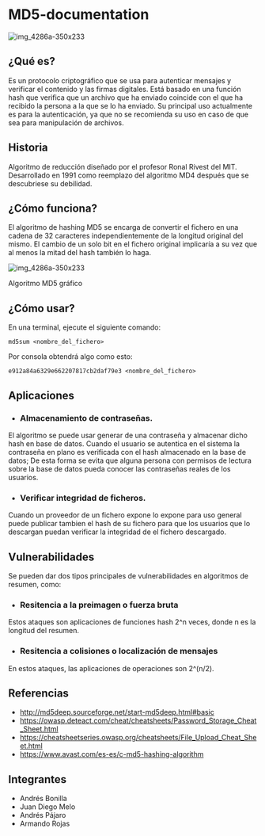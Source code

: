
# MD5-documentation
![img_4286a-350x233](https://professor-falken.com/wp-content/uploads/2016/09/Generador-de-codigos-Hash-MD5-professor-falken.com_.jpg)

## ¿Qué es?

Es un protocolo criptográfico que se usa para autenticar mensajes y verificar el contenido y las firmas digitales. Está basado en una función hash que verifica que un archivo que ha enviado coincide con el que ha recibido la persona a la que se lo ha enviado. Su principal uso actualmente es para la autenticación, ya que no se recomienda su uso en caso de que sea para manipulación de archivos.

## Historia
Algoritmo de reducción diseñado por el profesor Ronal Rivest del MIT. Desarrollado en 1991 como reemplazo del algoritmo MD4 después que se descubriese su debilidad.

## ¿Cómo funciona?

El algoritmo de hashing MD5 se encarga de convertir el fichero en una cadena de 32 caracteres independientemente de la longitud original del mismo. El cambio de un solo bit en el fichero original implicaría a su vez que al menos la mitad del hash también lo haga. 

![img_4286a-350x233](https://www.ecured.cu/images/thumb/4/42/Md5.png/260px-Md5.png)

Algoritmo MD5 gráfico

## ¿Cómo usar?

En una terminal, ejecute el siguiente comando:
```
md5sum <nombre_del_fichero>
```
Por consola obtendrá algo como esto:
```
e912a84a6329e662207817cb2daf79e3 <nombre_del_fichero>
```

## Aplicaciones

- ### Almacenamiento de contraseñas.
El algoritmo se puede usar generar de una contraseña y almacenar dicho hash en base de datos. Cuando el usuario se autentica en el sistema la contraseña en plano es verificada con el hash almacenado en la base de datos; De esta forma se evita que alguna persona con permisos de lectura sobre la base de datos pueda conocer las contraseñas reales de los usuarios.
- ### Verificar integridad de ficheros.
Cuando un proveedor de un fichero expone lo expone para uso general puede publicar tambien el hash de su fichero para que los usuarios que lo descargan puedan verificar la integridad de el fichero descargado.


## Vulnerabilidades

Se pueden dar dos tipos principales de vulnerabilidades en algoritmos de resumen, como:
- ### Resitencia a la preimagen o fuerza bruta
Estos ataques son aplicaciones de funciones hash 2^n veces, donde n es la longitud del resumen.
- ### Resitencia a colisiones o localización de mensajes
En estos ataques, las aplicaciones de operaciones son 2^(n/2).



## Referencias

- http://md5deep.sourceforge.net/start-md5deep.html#basic
- https://owasp.deteact.com/cheat/cheatsheets/Password_Storage_Cheat_Sheet.html
- https://cheatsheetseries.owasp.org/cheatsheets/File_Upload_Cheat_Sheet.html
- https://www.avast.com/es-es/c-md5-hashing-algorithm

## Integrantes
- Andrés Bonilla
- Juan Diego Melo
- Andrés Pájaro
- Armando Rojas
